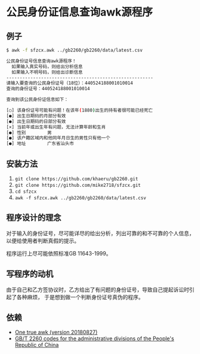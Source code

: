 # 公民身份证信息查询awk源程序

## 例子

```bash
$ awk -f sfzcx.awk ../gb2260/gb2260/data/latest.csv

公民身份证号信息查询awk源程序！
  如果输入真实号码，则给出分析信息
  如果输入不明号码，则给出诊断信息
-------------------------------------------------------
请输入要查询的公民身份证号（18位）：440524188001010014
查询的身份证号：440524188001010014

查询到该公民身份证信息如下：

[○] 该身份证号可能有问题！在该年(1880)出生的持有者很可能已经死亡
[●] 出生日期码的月部分有效
[●] 出生日期码的日部分有效
[×] 当前年或出生年有问题，无法计算年龄和生肖
[●] 性别        男
[●] 该户籍区域内和他同年月日生的男性只有他一个
[●] 地址        广东省汕头市

```

## 安装方法

1. `git clone https://github.com/khaeru/gb2260.git`
2. `git clone https://github.com/mike2718/sfzcx.git`
3. `cd sfzcx`
4. `awk -f sfzcx.awk ../gb2260/gb2260/data/latest.csv`

## 程序设计的理念

对于输入的身份证号，尽可能详尽的给出分析，列出可靠的和不可靠的个人信息，以便给使用者判断真假的提示。

程序运行上尽可能依照标准GB 11643-1999。

## 写程序的动机

由于自己和乙方签协议时，乙方给出了有问题的身份证号，导致自己提起诉讼时引起了各种麻烦，
于是想到做一个判断身份证号真伪的程序。

## 依赖

- [One true awk (version 20180827)](https://github.com/onetrueawk/awk/releases/tag/20180827)
- [GB/T 2260 codes for the administrative divisions of the People's Republic of China](https://github.com/khaeru/gb2260)
